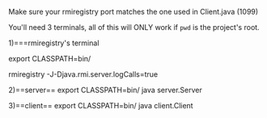 Make sure your rmiregistry port matches the one used in Client.java (1099)


You'll need 3 terminals, all of this will ONLY work if `pwd` is the project's root.

1)===rmiregistry's terminal 

export CLASSPATH=bin/

rmiregistry -J-Djava.rmi.server.logCalls=true


2)==server==
export CLASSPATH=bin/
java server.Server

3)==client==
export CLASSPATH=bin/
java client.Client